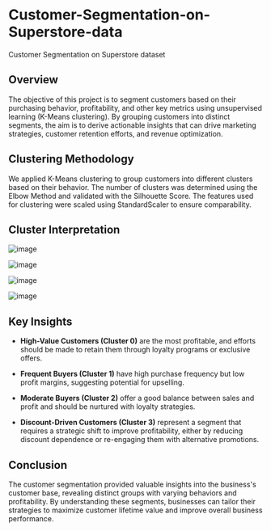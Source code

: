 # Customer-Segmentation-on-Superstore-data
Customer Segmentation on Superstore dataset
## Overview
The objective of this project is to segment customers based on their purchasing behavior, profitability, and other key metrics using unsupervised learning (K-Means clustering). By grouping customers into distinct segments, the aim is to derive actionable insights that can drive marketing strategies, customer retention efforts, and revenue optimization.
## Clustering Methodology
We applied K-Means clustering to group customers into different clusters based on their behavior. The number of clusters was determined using the Elbow Method and validated with the Silhouette Score. The features used for clustering were scaled using StandardScaler to ensure comparability.
## Cluster Interpretation

![image](https://github.com/user-attachments/assets/9ac4cf72-b34a-444a-9264-e5dd5b3eb5cc)

![image](https://github.com/user-attachments/assets/07cc7b51-260d-4f17-8328-0b5e50045f6c)

![image](https://github.com/user-attachments/assets/0a931486-b6db-4805-b1c0-233d23d1f774)

![image](https://github.com/user-attachments/assets/c69a3d24-8764-4da6-b34f-9b2de5292c2c)

## Key Insights
- **High-Value Customers (Cluster 0)** are the most profitable, and efforts should be made to retain them through loyalty programs or exclusive offers.
  
- **Frequent Buyers (Cluster 1)** have high purchase frequency but low profit margins, suggesting potential for upselling.
  
- **Moderate Buyers (Cluster 2)** offer a good balance between sales and profit and should be nurtured with loyalty strategies.
  
- **Discount-Driven Customers (Cluster 3)** represent a segment that requires a strategic shift to improve profitability, either by reducing discount dependence or re-engaging them with alternative promotions.

## Conclusion
The customer segmentation provided valuable insights into the business's customer base, revealing distinct groups with varying behaviors and profitability. By understanding these segments, businesses can tailor their strategies to maximize customer lifetime value and improve overall business performance.
